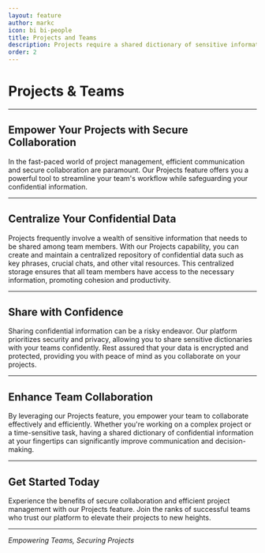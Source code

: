 ```yaml
---
layout: feature
author: markc
icon: bi bi-people
title: Projects and Teams
description: Projects require a shared dictionary of sensitive information. Our Projects capability enables you to create &amp; share dictionaries, chats, and more with your teams!
order: 2
---
```



# Projects & Teams

---

## Empower Your Projects with Secure Collaboration

In the fast-paced world of project management, efficient communication and secure collaboration are paramount. Our Projects feature offers you a powerful tool to streamline your team's workflow while safeguarding your confidential information.

---
## Centralize Your Confidential Data

Projects frequently involve a wealth of sensitive information that needs to be shared among team members. With our Projects capability, you can create and maintain a centralized repository of confidential data such as key phrases, crucial chats, and other vital resources. This centralized storage ensures that all team members have access to the necessary information, promoting cohesion and productivity.

---
## Share with Confidence

Sharing confidential information can be a risky endeavor. Our platform prioritizes security and privacy, allowing you to share sensitive dictionaries with your teams confidently. Rest assured that your data is encrypted and protected, providing you with peace of mind as you collaborate on your projects.

---
## Enhance Team Collaboration

By leveraging our Projects feature, you empower your team to collaborate effectively and efficiently. Whether you're working on a complex project or a time-sensitive task, having a shared dictionary of confidential information at your fingertips can significantly improve communication and decision-making.

---
## Get Started Today

Experience the benefits of secure collaboration and efficient project management with our Projects feature. Join the ranks of successful teams who trust our platform to elevate their projects to new heights.

---

*Empowering Teams, Securing Projects*


